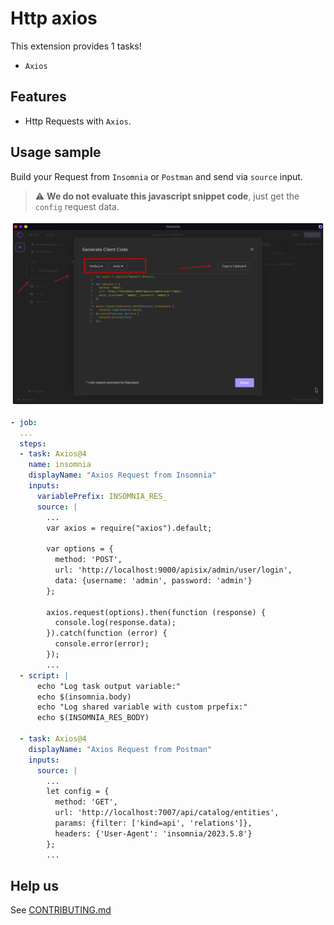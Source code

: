 # Http axios

This extension provides 1 tasks!

* `Axios`

## Features

* Http Requests with `Axios`.


## Usage sample

Build your Request from `Insomnia` or `Postman` and send via `source` input.

> ⚠️ **We do not evaluate this javascript snippet code**, just get the `config` request data.

![Insomnia](https://raw.githubusercontent.com/alelltech/azdo-http-axios/main/images/copy-from-insomnia.png)




```yaml
- job:
  ...
  steps:
  - task: Axios@4
    name: insomnia
    displayName: "Axios Request from Insomnia"
    inputs:
      variablePrefix: INSOMNIA_RES_
      source: |
        ...
        var axios = require("axios").default;

        var options = {
          method: 'POST',
          url: 'http://localhost:9000/apisix/admin/user/login',
          data: {username: 'admin', password: 'admin'}
        };

        axios.request(options).then(function (response) {
          console.log(response.data);
        }).catch(function (error) {
          console.error(error);
        });
        ...
  - script: |
      echo "Log task output variable:"
      echo $(insomnia.body)
      echo "Log shared variable with custom prpefix:"
      echo $(INSOMNIA_RES_BODY)

  - task: Axios@4
    displayName: "Axios Request from Postman"
    inputs:
      source: |
        ...
        let config = {
          method: 'GET',
          url: 'http://localhost:7007/api/catalog/entities',
          params: {filter: ['kind=api', 'relations']},
          headers: {'User-Agent': 'insomnia/2023.5.8'}
        };
        ...


```

## Help us

See [CONTRIBUTING.md](https://github.com/alelltech/azdo-http-axios/blob/main/CONTRIBUTING.md)



